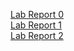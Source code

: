 [Lab Report 0](https://ssgadient.github.io/CSE15L/lab-0/lab-report-0-week-0.html)  
[Lab Report 1](https://ssgadient.github.io/CSE15L/lab-1/lab-report-1-week-1.html)  
[Lab Report 2](https://ssgadient.github.io/CSE15L/lab-3/lab-report-2-week-3.html)